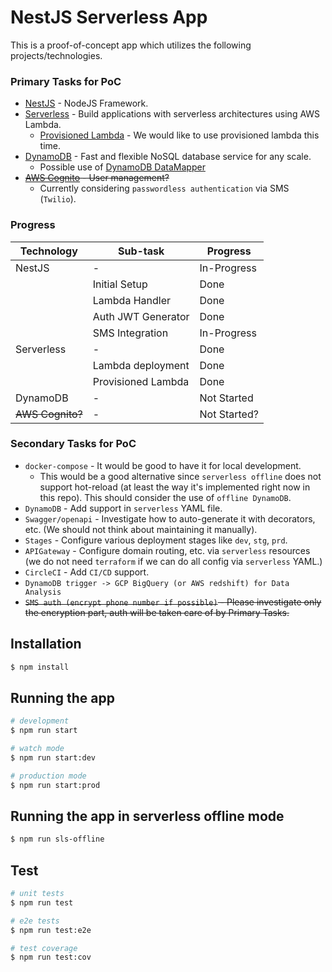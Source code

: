 # NestJS Serverless App

This is a proof-of-concept app which utilizes the following projects/technologies.

### Primary Tasks for PoC

- [NestJS](https://github.com/nestjs/nest) - NodeJS Framework.
- [Serverless](https://github.com/serverless/serverless) - Build applications with serverless architectures using AWS Lambda.
    - [Provisioned Lambda](https://aws.amazon.com/about-aws/whats-new/2019/12/aws-lambda-announces-provisioned-concurrency/) - We would like to use provisioned lambda this time.
- [DynamoDB](https://aws.amazon.com/dynamodb/) - Fast and flexible NoSQL database service for any scale.
    - Possible use of [DynamoDB DataMapper](https://github.com/awslabs/dynamodb-data-mapper-js)
- ~~[AWS Cognito](https://aws.amazon.com/cognito/) - User management?~~
    - Currently considering `passwordless authentication` via SMS (`Twilio`).

### Progress

| Technology | Sub-task | Progress |
| ------------- | ------------- | - |
| NestJS | - | In-Progress  |
|  | Initial Setup | Done  |
|  | Lambda Handler | Done  |
|  | Auth JWT Generator | Done  |
|  | SMS Integration | In-Progress  |
| Serverless | - | Done  |
|  | Lambda deployment | Done  |
|  | Provisioned Lambda | Done  |
| DynamoDB  | - | Not Started  |
| ~~AWS Cognito?~~  | - | Not Started?  |

### Secondary Tasks for PoC
- `docker-compose` - It would be good to have it for local development.
    - This would be a good alternative since `serverless offline` does not support hot-reload (at least the way it's implemented right now in this repo). This should consider the use of `offline DynamoDB`.
- `DynamoDB` - Add support in `serverless` YAML file.
- `Swagger/openapi` - Investigate how to auto-generate it with decorators, etc. (We should not think about maintaining it manually).
- `Stages` - Configure various deployment stages like `dev`, `stg`, `prd`.
- `APIGateway` - Configure domain routing, etc. via `serverless` resources (we do not need `terraform` if we can do all config via `serverless` YAML.)
- `CircleCI` - Add `CI/CD` support.
- `DynamoDB trigger -> GCP BigQuery (or AWS redshift) for Data Analysis`
- ~~`SMS auth (encrypt phone number if possible)` - Please investigate only the encryption part, auth will be taken care of by Primary Tasks.~~

## Installation

```bash
$ npm install
```

## Running the app

```bash
# development
$ npm run start

# watch mode
$ npm run start:dev

# production mode
$ npm run start:prod
```

## Running the app in serverless offline mode
```bash
$ npm run sls-offline
```

## Test

```bash
# unit tests
$ npm run test

# e2e tests
$ npm run test:e2e

# test coverage
$ npm run test:cov
```

